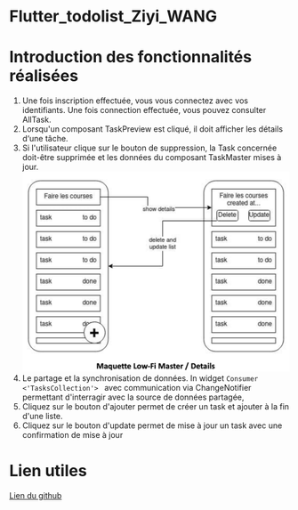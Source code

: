 # Flutter_todolist_Ziyi_WANG

# Introduction des fonctionnalités réalisées
<ol>
    <li>
        Une fois inscription effectuée, vous vous connectez avec vos identifiants. Une fois connection effectuée, vous pouvez consulter AllTask.
    </li>
    <li>
        Lorsqu'un composant TaskPreview est cliqué, il doit afficher les détails d‘une tâche.
    </li>
    <li>
        Si l'utilisateur clique sur le bouton de suppression, la Task concernée doit-être supprimée et les données du composant TaskMaster mises à jour.
        <img src="assets/images/maquette_delete.png">
    </li>
    <li>Le partage et la synchronisation de données. In widget <code>Consumer <'TasksCollection'> </code> avec communication via ChangeNotifier permettant d'interragir avec la source de données partagée,</li>
    <li>
    Cliquez sur le bouton d'ajouter permet de créer un task et ajouter à la fin d'une liste.
    </li>
    <li>Cliquez sur le bouton d'update permet de mise à jour un task avec une confirmation de mise à jour </li>
</ol>

# Lien utiles
<a href="https://github.com/ziyi-hub/todolist_WANG">Lien du github</a>



